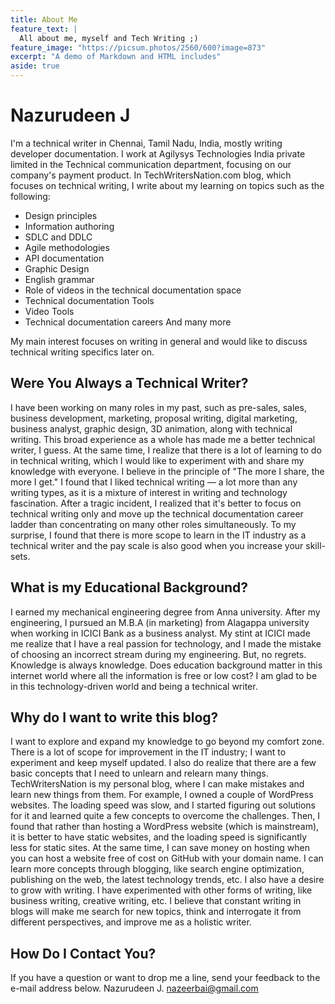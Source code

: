 ```yaml
---
title: About Me
feature_text: |
  All about me, myself and Tech Writing ;)
feature_image: "https://picsum.photos/2560/600?image=873"
excerpt: "A demo of Markdown and HTML includes"
aside: true
---
```


# Nazurudeen J
I'm a technical writer in Chennai, Tamil Nadu, India, mostly writing developer documentation. I work at Agilysys Technologies India private limited in the Technical communication department, focusing on our company's payment product.
In TechWritersNation.com blog, which focuses on technical writing, I write about my learning on topics such as the following:
* Design principles
* Information authoring
* SDLC and DDLC
* Agile methodologies
* API documentation
* Graphic Design
* English grammar
* Role of videos in the technical documentation space
* Technical documentation Tools
* Video Tools
* Technical documentation careers
And many more

My main interest focuses on writing in general and would like to discuss technical writing specifics later on.

## Were You Always a Technical Writer?

I have been working on many roles in my past, such as pre-sales, sales, business development, marketing, proposal writing, digital marketing, business analyst, graphic design, 3D animation, along with technical writing. This broad experience as a whole has made me a better technical writer, I guess. At the same time, I realize that there is a lot of learning to do in technical writing, which I would like to experiment with and share my knowledge with everyone. I believe in the principle of "The more I share, the more I get."
I found that I liked technical writing — a lot more than any writing types, as it is a mixture of interest in writing and technology fascination. After a tragic incident, I realized that it's better to focus on technical writing only and move up the technical documentation career ladder than concentrating on many other roles simultaneously. To my surprise, I found that there is more scope to learn in the IT industry as a technical writer and the pay scale is also good when you increase your skill-sets.

## What is my Educational Background?
I earned my mechanical engineering degree from Anna university. After my engineering, I pursued an M.B.A (in marketing) from Alagappa university when working in ICICI Bank as a business analyst.
My stint at ICICI made me realize that I have a real passion for technology, and I made the mistake of choosing an incorrect stream during my engineering. But, no regrets. Knowledge is always knowledge. Does education background matter in this internet world where all the information is free or low cost? I am glad to be in this technology-driven world and being a technical writer.

## Why do I want to write this blog?
I want to explore and expand my knowledge to go beyond my comfort zone. There is a lot of scope for improvement in the IT industry; I want to experiment and keep myself updated. I also do realize that there are a few basic concepts that I need to unlearn and relearn many things.
TechWritersNation is my personal blog, where I can make mistakes and learn new things from them.
For example, I owned a couple of WordPress websites. The loading speed was slow, and I started figuring out solutions for it and learned quite a few concepts to overcome the challenges. Then, I found that rather than hosting a WordPress website (which is mainstream), it is better to have static websites, and the loading speed is significantly less for static sites. At the same time, I can save money on hosting when you can host a website free of cost on GitHub with your domain name. I can learn more concepts through blogging, like search engine optimization, publishing on the web, the latest technology trends, etc.
I also have a desire to grow with writing. I have experimented with other forms of writing, like business writing, creative writing, etc. I believe that constant writing in blogs will make me search for new topics, think and interrogate it from different perspectives, and improve me as a holistic writer.

## How Do I Contact You?
If you have a question or want to drop me a line, send your feedback to the e-mail address below.
Nazurudeen J.
nazeerbai@gmail.com
